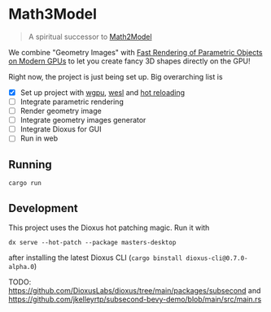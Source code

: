# Math3Model

> A spiritual successor to [Math2Model](https://github.com/cg-tuwien/Math2Model)

We combine "Geometry Images" with [Fast Rendering of Parametric Objects on Modern GPUs](https://www.cg.tuwien.ac.at/research/publications/2024/unterguggenberger-2024-fropo/) to let you create fancy 3D shapes directly on the GPU!

Right now, the project is just being set up. Big overarching list is

- [x] Set up project with [wgpu](https://github.com/gfx-rs/wgpu), [wesl](https://wesl-lang.dev/) and [hot reloading](https://docs.rs/subsecond/0.7.0-alpha.0/subsecond/index.html)
- [ ] Integrate parametric rendering
- [ ] Render geometry image
- [ ] Integrate geometry images generator
- [ ] Integrate Dioxus for GUI
- [ ] Run in web

## Running

```
cargo run
```

## Development

This project uses the Dioxus hot patching magic. Run it with
```
dx serve --hot-patch --package masters-desktop
```
after installing the latest Dioxus CLI (`cargo binstall dioxus-cli@0.7.0-alpha.0`)

TODO: https://github.com/DioxusLabs/dioxus/tree/main/packages/subsecond
and https://github.com/jkelleyrtp/subsecond-bevy-demo/blob/main/src/main.rs